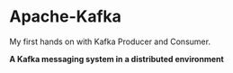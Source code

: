 # Apache-Kafka
My first hands on with Kafka Producer and Consumer.

**A Kafka messaging system in a distributed environment**
